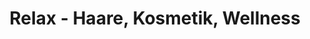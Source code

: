 ---
title: "Relax - Haare, Kosmetik, Wellness"
url: /bensheim/relax-haare-kosmetik-wellness/
shop: Friseur
---